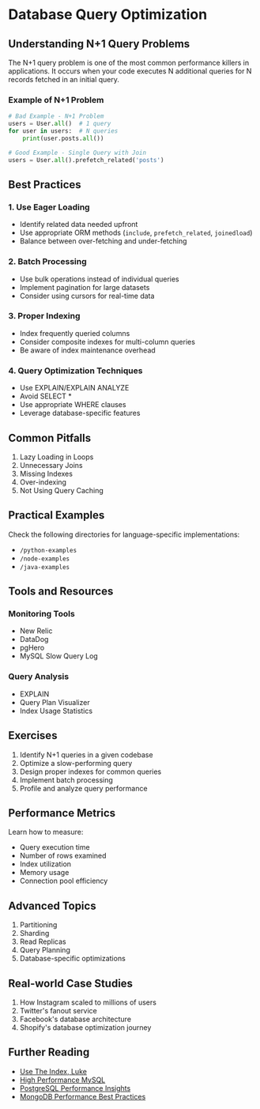 # Database Query Optimization

## Understanding N+1 Query Problems

The N+1 query problem is one of the most common performance killers in applications. It occurs when your code executes N additional queries for N records fetched in an initial query.

### Example of N+1 Problem

```python
# Bad Example - N+1 Problem
users = User.all()  # 1 query
for user in users:  # N queries
    print(user.posts.all())

# Good Example - Single Query with Join
users = User.all().prefetch_related('posts')
```

## Best Practices

### 1. Use Eager Loading
- Identify related data needed upfront
- Use appropriate ORM methods (`include`, `prefetch_related`, `joinedload`)
- Balance between over-fetching and under-fetching

### 2. Batch Processing
- Use bulk operations instead of individual queries
- Implement pagination for large datasets
- Consider using cursors for real-time data

### 3. Proper Indexing
- Index frequently queried columns
- Consider composite indexes for multi-column queries
- Be aware of index maintenance overhead

### 4. Query Optimization Techniques
- Use EXPLAIN/EXPLAIN ANALYZE
- Avoid SELECT *
- Use appropriate WHERE clauses
- Leverage database-specific features

## Common Pitfalls

1. Lazy Loading in Loops
2. Unnecessary Joins
3. Missing Indexes
4. Over-indexing
5. Not Using Query Caching

## Practical Examples

Check the following directories for language-specific implementations:
- `/python-examples`
- `/node-examples`
- `/java-examples`

## Tools and Resources

### Monitoring Tools
- New Relic
- DataDog
- pgHero
- MySQL Slow Query Log

### Query Analysis
- EXPLAIN
- Query Plan Visualizer
- Index Usage Statistics

## Exercises

1. Identify N+1 queries in a given codebase
2. Optimize a slow-performing query
3. Design proper indexes for common queries
4. Implement batch processing
5. Profile and analyze query performance

## Performance Metrics

Learn how to measure:
- Query execution time
- Number of rows examined
- Index utilization
- Memory usage
- Connection pool efficiency

## Advanced Topics

1. Partitioning
2. Sharding
3. Read Replicas
4. Query Planning
5. Database-specific optimizations

## Real-world Case Studies

1. How Instagram scaled to millions of users
2. Twitter's fanout service
3. Facebook's database architecture
4. Shopify's database optimization journey

## Further Reading

- [Use The Index, Luke](https://use-the-index-luke.com/)
- [High Performance MySQL](https://www.oreilly.com/library/view/high-performance-mysql/9781492080503/)
- [PostgreSQL Performance Insights](https://www.postgresql.org/docs/current/performance-tips.html)
- [MongoDB Performance Best Practices](https://www.mongodb.com/docs/manual/core/query-optimization/) 
